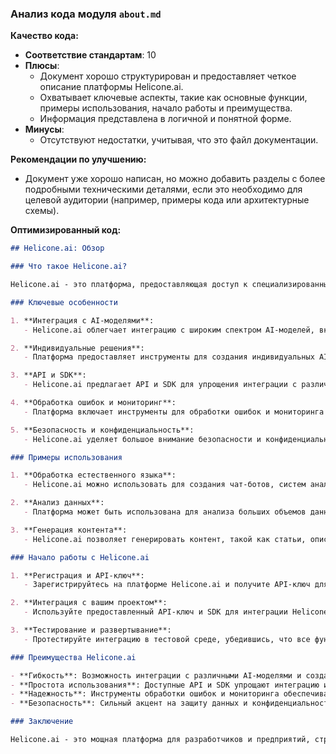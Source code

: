 ### **Анализ кода модуля `about.md`**

**Качество кода:**

- **Соответствие стандартам**: 10
- **Плюсы**:
    - Документ хорошо структурирован и предоставляет четкое описание платформы Helicone.ai.
    - Охватывает ключевые аспекты, такие как основные функции, примеры использования, начало работы и преимущества.
    - Информация представлена в логичной и понятной форме.
- **Минусы**:
    - Отсутствуют недостатки, учитывая, что это файл документации.

**Рекомендации по улучшению:**

- Документ уже хорошо написан, но можно добавить разделы с более подробными техническими деталями, если это необходимо для целевой аудитории (например, примеры кода или архитектурные схемы).

**Оптимизированный код:**

```markdown
## Helicone.ai: Обзор

### Что такое Helicone.ai?

Helicone.ai - это платформа, предоставляющая доступ к специализированным функциям искусственного интеллекта (AI). Она предназначена для разработчиков и предприятий, ищущих инструменты для создания индивидуальных AI-решений. Helicone.ai предлагает интеграцию с различными AI-моделями, обеспечивая гибкость и масштабируемость при разработке приложений на основе AI.

### Ключевые особенности

1. **Интеграция с AI-моделями**:
   - Helicone.ai облегчает интеграцию с широким спектром AI-моделей, включая модели от OpenAI, Google и других поставщиков. Это позволяет разработчикам использовать наиболее подходящие модели для своих задач.

2. **Индивидуальные решения**:
   - Платформа предоставляет инструменты для создания индивидуальных AI-решений. Разработчики могут адаптировать модели к конкретным потребностям проекта, будь то обработка естественного языка, анализ данных или создание контента.

3. **API и SDK**:
   - Helicone.ai предлагает API и SDK для упрощения интеграции с различными языками программирования. Это позволяет разработчикам быстро и эффективно внедрять AI-функции в свои приложения.

4. **Обработка ошибок и мониторинг**:
   - Платформа включает инструменты для обработки ошибок и мониторинга производительности AI-моделей. Это помогает разработчикам быстро выявлять и решать проблемы, обеспечивая стабильную работу приложений.

5. **Безопасность и конфиденциальность**:
   - Helicone.ai уделяет большое внимание безопасности и конфиденциальности данных. Платформа предоставляет инструменты для шифрования данных и управления доступом для защиты конфиденциальной информации пользователей.

### Примеры использования

1. **Обработка естественного языка**:
   - Helicone.ai можно использовать для создания чат-ботов, систем анализа тональности и других приложений, связанных с NLP.

2. **Анализ данных**:
   - Платформа может быть использована для анализа больших объемов данных, выявления закономерностей и предоставления ценной информации для принятия бизнес-решений.

3. **Генерация контента**:
   - Helicone.ai позволяет генерировать контент, такой как статьи, описания продуктов и многое другое, что может быть полезно для маркетинговых кампаний и создания контента.

### Начало работы с Helicone.ai

1. **Регистрация и API-ключ**:
   - Зарегистрируйтесь на платформе Helicone.ai и получите API-ключ для доступа к функциям платформы.

2. **Интеграция с вашим проектом**:
   - Используйте предоставленный API-ключ и SDK для интеграции Helicone.ai с вашим проектом. Следуйте документации для настройки и использования различных функций платформы.

3. **Тестирование и развертывание**:
   - Протестируйте интеграцию в тестовой среде, убедившись, что все функции работают правильно. После успешного тестирования разверните решение в производственной среде.

### Преимущества Helicone.ai

- **Гибкость**: Возможность интеграции с различными AI-моделями и создания индивидуальных решений.
- **Простота использования**: Доступные API и SDK упрощают интеграцию и разработку.
- **Надежность**: Инструменты обработки ошибок и мониторинга обеспечивают стабильную работу приложений.
- **Безопасность**: Сильный акцент на защиту данных и конфиденциальность.

### Заключение

Helicone.ai - это мощная платформа для разработчиков и предприятий, стремящихся использовать искусственный интеллект для создания инновационных решений. Благодаря своей гибкости, простоте использования и надежности, Helicone.ai предоставляет все необходимые инструменты для успешной реализации AI в различных проектах.
```